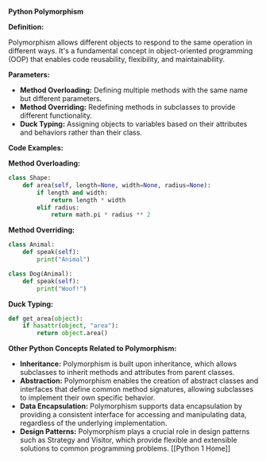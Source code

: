 **Python Polymorphism**

**Definition:**

Polymorphism allows different objects to respond to the same operation in different ways. It's a fundamental concept in object-oriented programming (OOP) that enables code reusability, flexibility, and maintainability.

**Parameters:**

* **Method Overloading:** Defining multiple methods with the same name but different parameters.
* **Method Overriding:** Redefining methods in subclasses to provide different functionality.
* **Duck Typing:** Assigning objects to variables based on their attributes and behaviors rather than their class.

**Code Examples:**

**Method Overloading:**

```python
class Shape:
    def area(self, length=None, width=None, radius=None):
        if length and width:
            return length * width
        elif radius:
            return math.pi * radius ** 2
```

**Method Overriding:**

```python
class Animal:
    def speak(self):
        print("Animal")

class Dog(Animal):
    def speak(self):
        print("Woof!")
```

**Duck Typing:**

```python
def get_area(object):
    if hasattr(object, "area"):
        return object.area()
```

**Other Python Concepts Related to Polymorphism:**

* **Inheritance:** Polymorphism is built upon inheritance, which allows subclasses to inherit methods and attributes from parent classes.
* **Abstraction:** Polymorphism enables the creation of abstract classes and interfaces that define common method signatures, allowing subclasses to implement their own specific behavior.
* **Data Encapsulation:** Polymorphism supports data encapsulation by providing a consistent interface for accessing and manipulating data, regardless of the underlying implementation.
* **Design Patterns:** Polymorphism plays a crucial role in design patterns such as Strategy and Visitor, which provide flexible and extensible solutions to common programming problems.
[[Python 1 Home]]